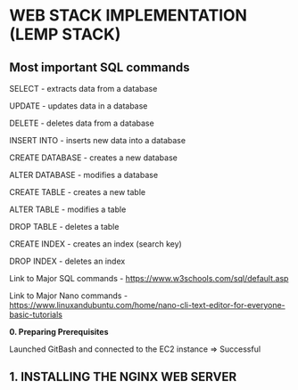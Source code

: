 # WEB STACK IMPLEMENTATION (LEMP STACK)
## Most important SQL commands
SELECT - extracts data from a database

UPDATE - updates data in a database

DELETE - deletes data from a database

INSERT INTO - inserts new data into a database

CREATE DATABASE - creates a new database

ALTER DATABASE - modifies a database

CREATE TABLE - creates a new table

ALTER TABLE - modifies a table

DROP TABLE - deletes a table

CREATE INDEX - creates an index (search key)

DROP INDEX - deletes an index

Link to Major SQL commands - https://www.w3schools.com/sql/default.asp

Link to Major Nano commands - https://www.linuxandubuntu.com/home/nano-cli-text-editor-for-everyone-basic-tutorials

**0. Preparing Prerequisites**

Launched GitBash and connected to the EC2 instance => Successful

## 1. INSTALLING THE NGINX WEB SERVER
